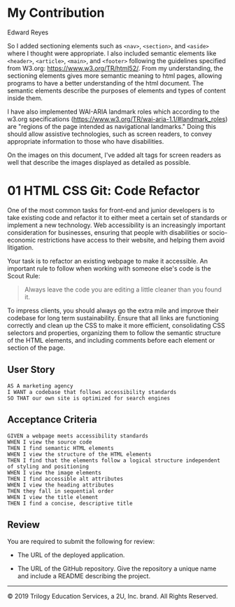 # My Contribution
Edward Reyes

So I added sectioning elements such as `<nav>`, `<section>`, and `<aside>` where I thought were appropriate. I also included semantic elements like `<header>`, `<article>`, `<main>`, and `<footer>` following the guidelines specified from W3.org: https://www.w3.org/TR/html52/. From my understanding, the sectioning elements gives more semantic meaning to html pages, allowing programs to have a better understanding of the html document. The semantic elements describe the purposes of elements and types of content inside them. 

I have also implemented WAI-ARIA landmark roles which according to the w3.org specifications (https://www.w3.org/TR/wai-aria-1.1/#landmark_roles) are "regions of the page intended as navigational landmarks." Doing this should allow assistive technologies, such as screen readers, to convey appropriate information to those who have disabilities.

On the images on this document, I've added alt tags for screen readers as well that describe the images displayed as detailed as possible.


# 01 HTML CSS Git: Code Refactor

One of the most common tasks for front-end and junior developers is to take existing code and refactor it to either meet a certain set of standards or implement a new technology. Web accessibility is an increasingly important consideration for businesses, ensuring that people with disabilities or socio-economic restrictions have access to their website, and helping them avoid litigation.

Your task is to refactor an existing webpage to make it accessible. An important rule to follow when working with someone else's code is the Scout Rule:

> Always leave the code you are editing a little cleaner than you found it.

To impress clients, you should always go the extra mile and improve their codebase for long term sustainability. Ensure that all links are functioning correctly and clean up the CSS to make it more efficient, consolidating CSS selectors and properties, organizing them to follow the semantic structure of the HTML elements, and including comments before each element or section of the page.

## User Story

```
AS A marketing agency
I WANT a codebase that follows accessibility standards
SO THAT our own site is optimized for search engines
```

## Acceptance Criteria

```
GIVEN a webpage meets accessibility standards
WHEN I view the source code
THEN I find semantic HTML elements
WHEN I view the structure of the HTML elements
THEN I find that the elements follow a logical structure independent of styling and positioning
WHEN I view the image elements
THEN I find accessible alt attributes
WHEN I view the heading attributes
THEN they fall in sequential order
WHEN I view the title element
THEN I find a concise, descriptive title
```

## Review

You are required to submit the following for review:

* The URL of the deployed application.

* The URL of the GitHub repository. Give the repository a unique name and include a README describing the project.

- - -
© 2019 Trilogy Education Services, a 2U, Inc. brand. All Rights Reserved.
